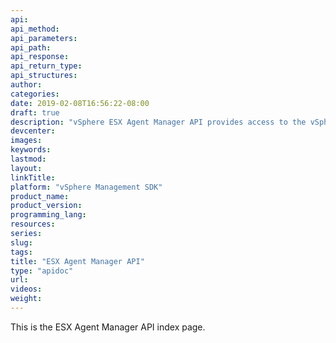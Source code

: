 ```yaml
---
api:
api_method:
api_parameters:
api_path:
api_response:
api_return_type:
api_structures:
author:
categories:
date: 2019-02-08T16:56:22-08:00
draft: true
description: "vSphere ESX Agent Manager API provides access to the vSphere management components—the managed objects that can be used to manage, monitor, and control life cycle operations of agencies. and agents."
devcenter:
images:
keywords:
lastmod:
layout:
linkTitle:
platform: "vSphere Management SDK"
product_name:
product_version:
programming_lang:
resources:
series:
slug:
tags:
title: "ESX Agent Manager API"
type: "apidoc"
url:
videos:
weight:
---
```

This is the ESX Agent Manager API index page.
